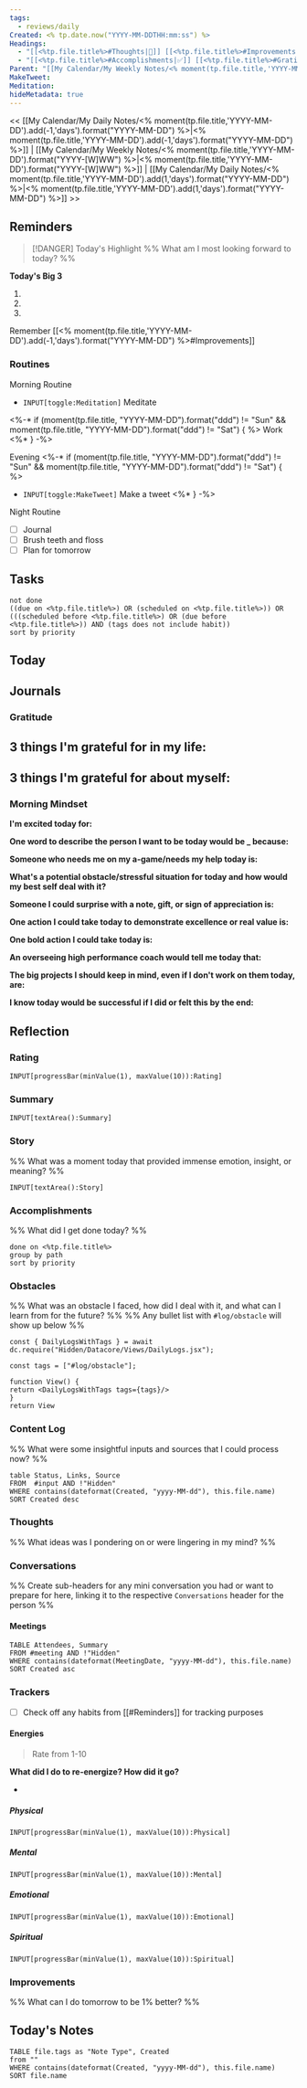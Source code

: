 ```yaml
---
tags:
  - reviews/daily
Created: <% tp.date.now("YYYY-MM-DDTHH:mm:ss") %>
Headings:
  - "[[<%tp.file.title%>#Thoughts|💭]] [[<%tp.file.title%>#Improvements|💪]] [[<%tp.file.title%>#Obstacles|🚧]]"
  - "[[<%tp.file.title%>#Accomplishments|✅]] [[<%tp.file.title%>#Gratitude|🙏]] [[<%tp.file.title%>#Content Log|📚]]"
Parent: "[[My Calendar/My Weekly Notes/<% moment(tp.file.title,'YYYY-MM-DD').format('YYYY-[W]WW') %>|<% moment(tp.file.title,'YYYY-MM-DD').format('YYYY-[W]WW') %>]]"
MakeTweet: 
Meditation: 
hideMetadata: true
---
```


<< [[My Calendar/My Daily Notes/<% moment(tp.file.title,'YYYY-MM-DD').add(-1,'days').format("YYYY-MM-DD") %>|<% moment(tp.file.title,'YYYY-MM-DD').add(-1,'days').format("YYYY-MM-DD") %>]] | [[My Calendar/My Weekly Notes/<% moment(tp.file.title,'YYYY-MM-DD').format("YYYY-[W]WW") %>|<% moment(tp.file.title,'YYYY-MM-DD').format("YYYY-[W]WW") %>]] | [[My Calendar/My Daily Notes/<% moment(tp.file.title,'YYYY-MM-DD').add(1,'days').format("YYYY-MM-DD") %>|<% moment(tp.file.title,'YYYY-MM-DD').add(1,'days').format("YYYY-MM-DD") %>]] >>

## Reminders

> [!DANGER] Today's Highlight
> %% What am I most looking forward to today? %%

**Today's Big 3**

1. 
2. 
3. 

Remember [[<% moment(tp.file.title,'YYYY-MM-DD').add(-1,'days').format("YYYY-MM-DD") %>#Improvements]]
### Routines

Morning Routine
- `INPUT[toggle:Meditation]` Meditate

<%-* if (moment(tp.file.title, "YYYY-MM-DD").format("ddd") != "Sun" && moment(tp.file.title, "YYYY-MM-DD").format("ddd") != "Sat") { %>
Work
<%* } -%>

Evening
<%-* if (moment(tp.file.title, "YYYY-MM-DD").format("ddd") != "Sun" && moment(tp.file.title, "YYYY-MM-DD").format("ddd") != "Sat") { %>
- `INPUT[toggle:MakeTweet]` Make a tweet
<%* } -%>

Night Routine
- [ ] Journal
- [ ] Brush teeth and floss
- [ ] Plan for tomorrow
## Tasks

```tasks
not done
((due on <%tp.file.title%>) OR (scheduled on <%tp.file.title%>)) OR (((scheduled before <%tp.file.title%>) OR (due before <%tp.file.title%>)) AND (tags does not include habit))
sort by priority
```

## Today

## Journals

### Gratitude

**3 things I'm grateful for in my life:**
- 

**3 things I'm grateful for about myself:**
- 

### Morning Mindset

**I'm excited today for:**

**One word to describe the person I want to be today would be \_ because:**

**Someone who needs me on my a-game/needs my help today is:**

**What's a potential obstacle/stressful situation for today and how would my best self deal with it?**

**Someone I could surprise with a note, gift, or sign of appreciation is:**

**One action I could take today to demonstrate excellence or real value is:**

**One bold action I could take today is:**

**An overseeing high performance coach would tell me today that:**

**The big projects I should keep in mind, even if I don't work on them today, are:**

**I know today would be successful if I did or felt this by the end:**

## Reflection

### Rating

```meta-bind
INPUT[progressBar(minValue(1), maxValue(10)):Rating]
```

### Summary

`INPUT[textArea():Summary]`
### Story

%% What was a moment today that provided immense emotion, insight, or meaning? %%

`INPUT[textArea():Story]`

### Accomplishments

%% What did I get done today? %%

```tasks
done on <%tp.file.title%>
group by path
sort by priority
```

### Obstacles
%% What was an obstacle I faced, how did I deal with it, and what can I learn from for the future? %%
%% Any bullet list with `#log/obstacle` will show up below %%
````datacorejsx
const { DailyLogsWithTags } = await dc.require("Hidden/Datacore/Views/DailyLogs.jsx");

const tags = ["#log/obstacle"];

function View() {
return <DailyLogsWithTags tags={tags}/>
}
return View
````
### Content Log
%% What were some insightful inputs and sources that I could process now? %%

```dataview
table Status, Links, Source
FROM  #input AND !"Hidden"
WHERE contains(dateformat(Created, "yyyy-MM-dd"), this.file.name)
SORT Created desc
```
### Thoughts
%% What ideas was I pondering on or were lingering in my mind? %%
### Conversations
%% Create sub-headers for any mini conversation you had or want to prepare for here, linking it to the respective `Conversations` header for the person %%
#### Meetings

```dataview
TABLE Attendees, Summary
FROM #meeting AND !"Hidden"
WHERE contains(dateformat(MeetingDate, "yyyy-MM-dd"), this.file.name)
SORT Created asc
```

### Trackers
- [ ] Check off any habits from [[#Reminders]] for tracking purposes

#### Energies

> Rate from 1-10

**What did I do to re-energize? How did it go?**

- 

##### Physical

```meta-bind
INPUT[progressBar(minValue(1), maxValue(10)):Physical]
```

##### Mental

```meta-bind
INPUT[progressBar(minValue(1), maxValue(10)):Mental]
```

##### Emotional

```meta-bind
INPUT[progressBar(minValue(1), maxValue(10)):Emotional]
```

##### Spiritual

```meta-bind
INPUT[progressBar(minValue(1), maxValue(10)):Spiritual]
```

### Improvements
%% What can I do tomorrow to be 1% better? %%

## Today's Notes

```dataview
TABLE file.tags as "Note Type", Created
from ""
WHERE contains(dateformat(Created, "yyyy-MM-dd"), this.file.name)
SORT file.name
```
